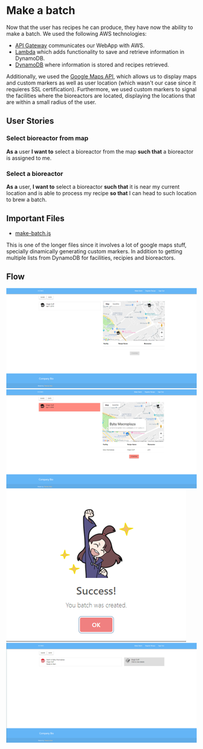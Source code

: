 # Make a batch
Now that the user has recipes he can produce, they have now the ability to make a batch. We used the following AWS technologies:
* [API Gateway](https://aws.amazon.com/api-gateway/ "API Gateway") communicates our WebApp with AWS.
* [Lambda](https://aws.amazon.com/lambda/ "Lambda") which adds functionality to save and retrieve information in DynamoDB.
* [DynamoDB](https://aws.amazon.com/dynamodb/ "DynamoDB") where information is stored and recipes retrieved. 

Additionally, we used the [Google Maps API](https://developers.google.com/maps/documentation/javascript/tutorial "Maps"), which allows us to display maps and custom markers as well as user location (which wasn't our case since it requieres SSL certification). Furthermore, we used custom markers to signal the facilities where the bioreactors are located, displaying the locations that are within a small radius of the user. 
## User Stories 
### Select bioreactor from map
**As a** user **I want to** select a bioreactor from the map **such that** a bioreactor is assigned to me.
### Select a bioreactor
**As a** user, **I want to** select a bioreactor **such that** it is near my current location and is able to process my recipe **so that** I can head to such location to brew a batch.
## Important Files 
* [make-batch.js](https://github.com/KillerFarmer/BYBY/tree/documentation/js/make-batch.js "make-batch.js")
  
This is one of the longer files since it involves a lot of google maps stuff, specially dinamically generating custom markers. In addition to getting multiple lists from DynamoDB for facilities, recipies and bioreactors. 
## Flow
![Make Batch](https://raw.githubusercontent.com/KillerFarmer/BYBY/documentation/documentation/img/makebatch.png "Make Batch")
![Make Batch Selection](https://raw.githubusercontent.com/KillerFarmer/BYBY/documentation/documentation/img/makebatchselection.png "Make Batch Selection")
![Make Batch Success](https://raw.githubusercontent.com/KillerFarmer/BYBY/documentation/documentation/img/makesuccess.png "Make Batch Success")
![Make Batch Done](https://raw.githubusercontent.com/KillerFarmer/BYBY/documentation/documentation/img/makebatchdone.png "Make Batch Done")